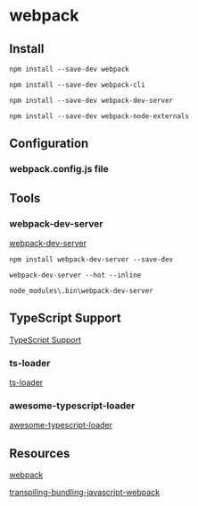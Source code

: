 # webpack

## Install

`npm install --save-dev webpack`

`npm install --save-dev webpack-cli`

`npm install --save-dev webpack-dev-server`

`npm install --save-dev webpack-node-externals`

## Configuration

### webpack.config.js file

## Tools

### webpack-dev-server

[webpack-dev-server](https://github.com/webpack/webpack-dev-server)

`npm install webpack-dev-server --save-dev`

`webpack-dev-server --hot --inline`

`node_modules\.bin\webpack-dev-server`

## TypeScript Support

[TypeScript Support](https://webpack.js.org/guides/typescript/)

### ts-loader

[ts-loader](https://www.npmjs.com/package/ts-loader)

### awesome-typescript-loader

[awesome-typescript-loader](https://www.npmjs.com/package/awesome-typescript-loader)

## Resources

[webpack](https://webpack.js.org/concepts/)

[transpiling-bundling-javascript-webpack](https://app.pluralsight.com/library/courses/transpiling-bundling-javascript-webpack/)
